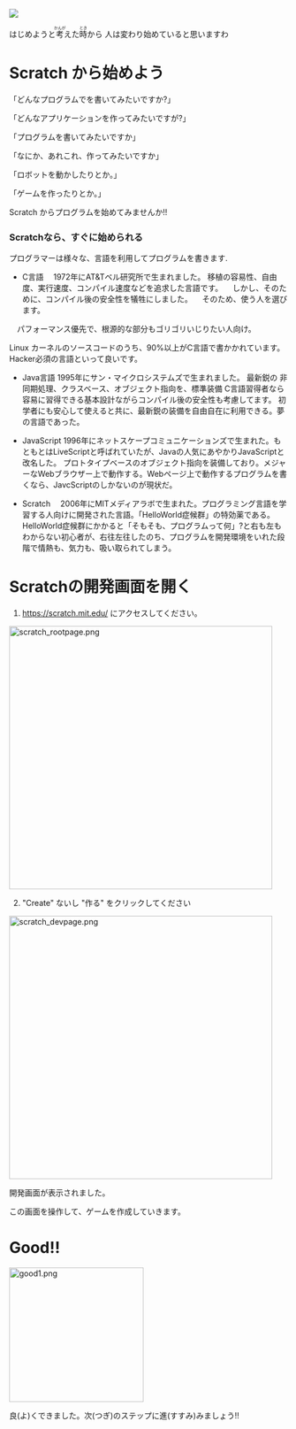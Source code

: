 ![](wizerd.png)


はじめようと<ruby>考<rt>かんが</rt></ruby>えた<ruby>時<rt>とき</rt></ruby>から 人は変わり始めていると思いますわ

# Scratch から始めよう
「どんなプログラムでを書いてみたいですか?」

「どんなアプリケーションを作ってみたいですが?」

「プログラムを書いてみたいですか」

「なにか、あれこれ、作ってみたいですか」

「ロボットを動かしたりとか。」

「ゲームを作ったりとか。」


 Scratch からプログラムを始めてみませんか!!


### Scratchなら、すぐに始められる
プログラマーは様々な、言語を利用してプログラムを書きます.

* C言語
　1972年にAT&Tベル研究所で生まれました。
  移植の容易性、自由度、実行速度、コンパイル速度などを追求した言語です。
　しかし、そのために、コンパイル後の安全性を犠牲にしました。
　そのため、使う人を選びます。

　パフォーマンス優先で、根源的な部分もゴリゴリいじりたい人向け。

  Linux カーネルのソースコードのうち、90%以上がC言語で書かかれています。Hacker必須の言語といって良いです。

* Java言語
 1995年にサン・マイクロシステムズで生まれました。
 最新鋭の 非同期処理、クラスベース、オブジェクト指向を、標準装備
 C言語習得者なら容易に習得できる基本設計ながらコンパイル後の安全性も考慮してます。
 初学者にも安心して使えると共に、最新鋭の装備を自由自在に利用できる。夢の言語であった。

* JavaScript
 1996年にネットスケープコミュニケーションズで生まれた。もともとはLiveScriptと呼ばれていたが、Javaの人気にあやかりJavaScriptと改名した。
 プロトタイプベースのオブジェクト指向を装備しており。メジャーなWebブラウザー上で動作する。Webページ上で動作するプログラムを書くなら、JavcScriptのしかないのが現状だ。


* Scratch
　2006年にMITメディアラボで生まれた。プログラミング言語を学習する人向けに開発された言語。「HelloWorld症候群」の特効薬である。
HelloWorld症候群にかかると「そもそも、プログラムって何」?と右も左もわからない初心者が、右往左往したのち、プログラムを開発環境をいれた段階で情熱も、気力も、吸い取られてしまう。


# Scratchの開発画面を開く

1. https://scratch.mit.edu/ にアクセスしてください。
<img width="476" alt="scratch_rootpage.png" src="scratch_rootpage.png">


2. "Create" ないし "作る" をクリックしてください
<img width="476" alt="scratch_devpage.png" src="scratch_devpage.png">

開発画面が表示されました。

この画面を操作して、ゲームを作成していきます。


# Good!!
<img width="243" alt="good1.png" src="good.png">


良(よ)くできました。次(つぎ)のステップに進(すすみ)みましょう!!
